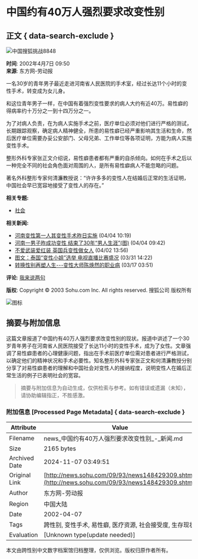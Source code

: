 # 中国约有40万人强烈要求改变性别

## 正文 { data-search-exclude }

![中国搜狐挑战8848](https://photo.sohu.com/37/72/Img147497237.gif)

**时间**: 2002年4月7日 09:50  
**来源**: 东方网-劳动报

一名30岁的青年男子最近走进河南省人民医院的手术室，经过长达11个小时的变性手术，转变成为女儿身。

和这位青年男子一样，在中国有着强烈变性要求的病人大约有近40万。易性癖的得病率约十万分之一到十四万分之一。

为了对病人负责，在为病人实施手术之前，医疗单位必须对他们进行严格的测试，长期跟踪观察，确定病人精神健全，所患的易性癖已经严重影响其生活和生命，然后医疗单位需要办妥公安部门、父母兄弟、工作单位等各项证明，方能为病人实施变性手术。

整形外科专家张正文介绍说，易性癖患者都有严重的自杀倾向。如何在手术之后以一种完全不同的社会角色面对周围的人，是所有易性癖病人不能忽略的问题。

著名外科整形专家何清濂教授说：“许许多多的变性人在结婚后正常的生活证明，中国社会早已宽容地接受了变性人的存在。”

**相关专题:**
- [社会](https://news.sohu.com/51/66/subject143746651.shtml)

**相关新闻:**
- [河南变性第一人其变性手术昨日实施](https://news.sohu.com/98/04/news148390498.shtml) (04/04 10:19)
- [河南一男子昨成功变性 结束了30年“男人生涯”(图)](https://news.sohu.com/29/98/news148389829.shtml) (04/04 09:42)
- [不爱武装爱红装 英国兵变性做女人](https://news.sohu.com/73/37/news148363773.shtml) (04/02 13:56)
- [图文：泰国“变性小姐”选举 电视直播比赛盛况](https://news.sohu.com/11/47/news148334711.shtml) (03/31 14:22)
- [转换性别再塑人生---变性大师陈焕然的职业病](https://news.sohu.com/10/14/news148181410.shtml) (03/17 03:51)

**评论**: [我来说两句](https://discuss.chinaren.com/09/93/discuss148429309.shtml) 

**版权**: Copyright © 2003 Sohu.com Inc. All rights reserved. 搜狐公司 版权所有

![图标](https://images.sohu.com/pixel.gif)
<!-- tcd_original_link http://news.sohu.com/09/93/news148429309.shtml -->
## 摘要与附加信息

<!-- tcd_abstract -->
这篇文章报道了中国约有40万人强烈要求改变性别的现状。报道中讲述了一个30岁青年男子在河南省人民医院接受了长达11小时的变性手术，成为了女性。文章强调了易性癖患者的心理健康问题，指出在手术前医疗单位需对患者进行严格测试，以确定他们的精神状况和手术必要性。知名整形外科专家张正文和何清濂教授分别分享了对易性癖患者的理解和中国社会对变性人的接纳程度，说明变性人在婚后正常生活的例子已表明社会的宽容。
<!-- tcd_abstract_end -->

> 摘要与附加信息为自动生成，仅供检索与参考。如有错误或遗漏（未知），请协助编辑指正，不胜感激。

### 附加信息 [Processed Page Metadata] { data-search-exclude }

| Attribute       | Value                                  |
|-----------------|----------------------------------------|
| Filename        | news_中国约有40万人强烈要求改变性别_-_新闻.md                             |
| Size            | 2165 bytes                           |
| Archived Date   | 2024-11-07 03:49:51                             |
| Original Link   | [http://news.sohu.com/09/93/news148429309.shtml](http://news.sohu.com/09/93/news148429309.shtml)                       |
| Author          | 东方网-劳动报                               |
| Region          | 中国大陆                               |
| Date            | 2002-04-07                                 |
| Tags            | 跨性别, 变性手术, 易性癖, 医疗资源, 社会接受度, 生存现状                                 |
| Evaluation            | [Unknown type(update needed)]                                 |
<!-- tcd_table_end -->

本文由跨性别中文数字档案馆归档整理，仅供浏览。版权归原作者所有。
